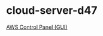 # cloud-server-d47


[AWS Control Panel (GUI)](Cloudserverd47-env.eba-ab4qtn2t.us-west-2.elasticbeanstalk.com)
